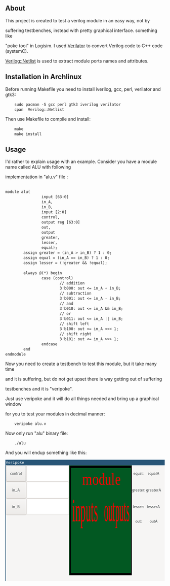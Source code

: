 ## About

This project is created to test a verilog module in an easy way, not by
 
suffering testbenches, instead with pretty graphical interface. something like 

"poke tool" in Logisim. I used 
[Verilator](https://www.veripool.org/wiki/verilator) 
to convert Verilog code to C++ code (systemC).

[Verilog::Netlist](https://metacpan.org/pod/Verilog::Netlist) 
is used to extract module ports names and attributes.

## Installation in Archlinux
Before running Makefile you need to install iverilog, gcc, perl, verilator and gtk3:

```
    sudo pacman -S gcc perl gtk3 iverilog verilator
    cpan  Verilog::Netlist
```

Then use Makefile to compile and install:
```
    make
    make install
```

## Usage
I'd rather to explain usage with an example.
Consider you have a module name called ALU with following 

implementation in "alu.v" file :
```

module alu(
                input [63:0]
                in_A,
                in_B,
                input [2:0]
                control,
                output reg [63:0]
                out,
                output
                greater,
                lesser,
                equal);
        assign greater = (in_A > in_B) ? 1 : 0;
        assign equal = (in_A == in_B) ? 1 : 0;
        assign lesser = (!greater && !equal);

        always @(*) begin
                case (control)
                        // addition
                        3'b000: out <= in_A + in_B;
                        // subtraction
                        3'b001: out <= in_A - in_B;
                        // and
                        3'b010: out <= in_A && in_B;
                        // or
                        3'b011: out <= in_A || in_B;
                        // shift left
                        3'b100: out <= in_A <<< 1;
                        // shift right
                        3'b101: out <= in_A >>> 1;
                endcase
        end
endmodule

```
Now you need to create a testbench to test this module, but it take many time 

and it is suffering, but do not get upset there is way getting out of suffering 

testbenches and it is "veripoke".

Just use veripoke and it will do all things needed and bring up a graphical window 

for you to test your modules in decimal manner:
```
    veripoke alu.v
```
Now only run "alu" binary file:
```
    ./alu
```
And you will endup something like this:

![veripoke](./screenshot.png)